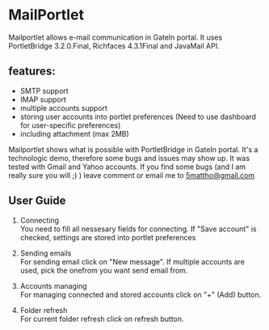 MailPortlet
=================================
Mailportlet allows e-mail communication in GateIn portal. It uses PortletBridge 3.2.0.Final, Richfaces 4.3.1Final and JavaMail API.

features:
------------------
- SMTP support
- IMAP support 
- multiple accounts support
- storing user accounts into portlet preferences (Need to use dashboard for user-specific preferences)
- including attachment (max 2MB)


Mailportlet shows what is possible with PortletBridge in GateIn portal. It's a technologic demo, therefore some bugs and issues may show up. It was tested with Gmail and Yahoo accounts.
If you find some bugs (and I am really sure you will ;) ) leave comment or email me to 5mattho@gmail.com




User Guide
----------- 
1. Connecting   <br>
 You need to fill all nessesary fields for connecting. If "Save account" is checked, settings are stored into portlet preferences


2. Sending emails <br>
For sending email click on "New message". If multiple accounts are used, pick the onefrom you want send email from. 

3. Accounts managing  <br>
For managing connected and stored accounts click on "+" (Add) button. 

4. Folder refresh  <br>
For current folder refresh click on refresh button.






